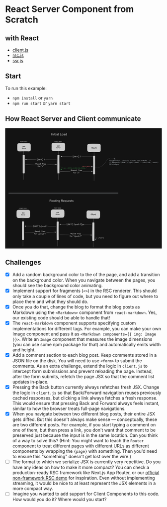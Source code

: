 # React Server Component from Scratch

## with React

- [client.js](client.js)
- [rsc.js](./server/rsc.js)
- [ssr.js](./server/ssr.js)

## Start

To run this example:

- `npm install` or `yarn`
- `npm run start` or `yarn start`

## How React Server and Client communicate

![Image](./rsc.png)

## Challenges

- [x] Add a random background color to the <body> of the page, and add a transition on the background color. When you navigate between the pages, you should see the background color animating.
- [x] Implement support for fragments (`<>`) in the RSC renderer. This should only take a couple of lines of code, but you need to figure out where to place them and what they should do.
- [x] Once you do that, change the blog to format the blog posts as Markdown using the `<Markdown>` component from `react-markdown`. Yes, our existing code should be able to handle that!
- [x] The `react-markdown` component supports specifying custom implementations for different tags. For example, you can make your own Image component and pass it as `<Markdown components={{ img: Image }}>`. Write an `Image` component that measures the image dimensions (you can use some npm package for that) and automatically emits width and height.
- [x] Add a comment section to each blog post. Keep comments stored in a JSON file on the disk. You will need to use `<form>` to submit the comments. As an extra challenge, extend the logic in `client.js` to intercept form submissions and prevent reloading the page. Instead, after the form submits, refetch the page JSX so that the comment list updates in-place.
- [x] Pressing the Back button currently always refetches fresh JSX. Change the logic in `client.js` so that Back/Forward navigation reuses previously cached responses, but clicking a link always fetches a fresh response. This would ensure that pressing Back and Forward always feels instant, similar to how the browser treats full-page navigations.
- [x] When you navigate between two different blog posts, their entire JSX gets diffed. But this doesn't always make sense — conceptually, these are two different posts. For example, if you start typing a comment on one of them, but then press a link, you don't want that comment to be preserved just because the input is in the same location. Can you think of a way to solve this? (Hint: You might want to teach the `Router` component to treat different pages with different URLs as different components by wrapping the `{page}` with something. Then you'd need to ensure this "something" doesn't get lost over the wire.)
- [ ] The format to which we serialize JSX is currently very repetitive. Do you have any ideas on how to make it more compact? You can check a production-ready RSC framework like Next.js App Router, or our [official non-framework RSC demo](https://github.com/reactjs/server-components-demo) for inspiration. Even without implementing streaming, it would be nice to at least represent the JSX elements in a more compact way.
- [ ] Imagine you wanted to add support for Client Components to this code. How would you do it? Where would you start?
